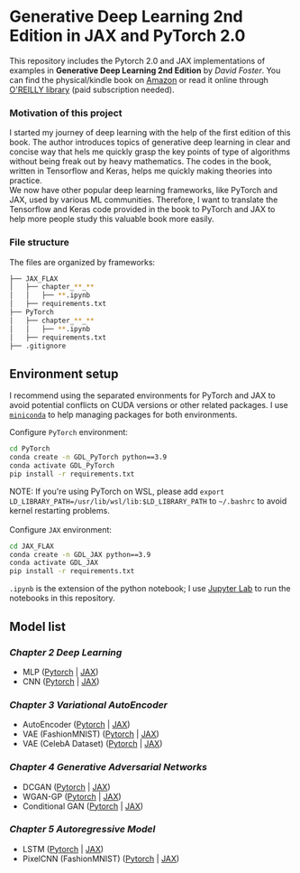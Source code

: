 # **Generative Deep Learning 2nd Edition in JAX and PyTorch 2.0**

This repository includes the Pytorch 2.0 and JAX implementations of examples in **Generative Deep Learning 2nd Edition** by *David Foster*. You can find the physical/kindle book on [Amazon](https://www.amazon.com/Generative-Deep-Learning-Teaching-Machines/dp/1098134184/ref=sr_1_1?keywords=generative+deep+learning%2C+2nd+edition&qid=1684898042&sprefix=generative%2Caps%2C96&sr=8-1&ufe=app_do%3Aamzn1.fos.006c50ae-5d4c-4777-9bc0-4513d670b6bc) or read it online through [O'REILLY library](https://learning.oreilly.com/home/) (paid subscription needed).

### **Motivation of this project**
I started my journey of deep learning with the help of the first edition of this book. The author introduces topics of generative deep learning in clear and concise way that hels me quickly grasp the key points of type of algorithms without being freak out by heavy mathematics. The codes in the book, written in Tensorflow and Keras, helps me quickly making theories into practice.<br>
We now have other popular deep learning frameworks, like PyTorch and JAX, used by various ML communities. Therefore, I want to translate the Tensorflow and Keras code provided in the book to PyTorch and JAX to help more people study this valuable book more easily.

### **File structure**
The files are organized by frameworks:
```bash
├── JAX_FLAX
│   ├── chapter_**_**
│   │   ├── **.ipynb
│   ├── requirements.txt
├── PyTorch
│   ├── chapter_**_**
│   │   ├── **.ipynb
│   ├── requirements.txt
├── .gitignore
```

## **Environment setup**
I recommend using the separated environments for PyTorch and JAX to avoid potential conflicts on CUDA versions or other related packages. I use [`miniconda`](https://docs.conda.io/en/latest/miniconda.html) to help managing packages for both environments.<br>

Configure `PyTorch` environment:
```bash
cd PyTorch
conda create -n GDL_PyTorch python==3.9
conda activate GDL_PyTorch
pip install -r requirements.txt
```
NOTE: If you're using PyTorch on WSL, please add `export LD_LIBRARY_PATH=/usr/lib/wsl/lib:$LD_LIBRARY_PATH` to `~/.bashrc` to avoid kernel restarting problems.<br>
<br> 
Configure `JAX` environment:
```bash
cd JAX_FLAX
conda create -n GDL_JAX python==3.9
conda activate GDL_JAX
pip install -r requirements.txt
```

`.ipynb` is the extension of the python notebook; I use [Jupyter Lab](https://jupyter.org/install) to run the notebooks in this repository.

## **Model list**
### *Chapter 2 Deep Learning*
- MLP ([Pytorch](https://github.com/terrence-ou/Generative-Deep-Learning-2nd-Edition-PyTorch-JAX/blob/main/PyTorch/chapter_02_deeplearning/01_MLP.ipynb) | [JAX](https://github.com/terrence-ou/Generative-Deep-Learning-2nd-Edition-PyTorch-JAX/blob/main/JAX_FLAX/chapter_02_deeplearning/01_MLP.ipynb)) 
- CNN ([Pytorch](https://github.com/terrence-ou/Generative-Deep-Learning-2nd-Edition-PyTorch-JAX/blob/main/PyTorch/chapter_02_deeplearning/02_CNN.ipynb) | [JAX](https://github.com/terrence-ou/Generative-Deep-Learning-2nd-Edition-PyTorch-JAX/blob/main/JAX_FLAX/chapter_02_deeplearning/02_CNN.ipynb))
### *Chapter 3 Variational AutoEncoder*
- AutoEncoder ([Pytorch](https://github.com/terrence-ou/Generative-Deep-Learning-2nd-Edition-PyTorch-JAX/blob/main/PyTorch/chapter_03_vae/01_autoencoder.ipynb) | [JAX](https://github.com/terrence-ou/Generative-Deep-Learning-2nd-Edition-PyTorch-JAX/blob/main/JAX_FLAX/chapter_03_vae/01_autoencoder.ipynb))
- VAE (FashionMNIST) ([Pytorch](https://github.com/terrence-ou/Generative-Deep-Learning-2nd-Edition-PyTorch-JAX/blob/main/PyTorch/chapter_03_vae/02_vae_fashion.ipynb) | [JAX](https://github.com/terrence-ou/Generative-Deep-Learning-2nd-Edition-PyTorch-JAX/blob/main/JAX_FLAX/chapter_03_vae/02_vae_fashion.ipynb))
- VAE (CelebA Dataset) ([Pytorch](https://github.com/terrence-ou/Generative-Deep-Learning-2nd-Edition-PyTorch-JAX/blob/main/PyTorch/chapter_03_vae/03_vae_face.ipynb) | [JAX](https://github.com/terrence-ou/Generative-Deep-Learning-2nd-Edition-PyTorch-JAX/blob/main/JAX_FLAX/chapter_03_vae/03_vae_faces.ipynb))
### *Chapter 4 Generative Adversarial Networks*
- DCGAN ([Pytorch](https://github.com/terrence-ou/Generative-Deep-Learning-2nd-Edition-PyTorch-JAX/blob/main/PyTorch/chapter_04_gan/01_dcgan.ipynb) | [JAX](https://github.com/terrence-ou/Generative-Deep-Learning-2nd-Edition-PyTorch-JAX/blob/main/JAX_FLAX/chapter_04_gan/01_dcgan.ipynb))
- WGAN-GP ([Pytorch](https://github.com/terrence-ou/Generative-Deep-Learning-2nd-Edition-PyTorch-JAX/blob/main/PyTorch/chapter_04_gan/02_wgan_gp.ipynb) | [JAX](https://github.com/terrence-ou/Generative-Deep-Learning-2nd-Edition-PyTorch-JAX/blob/main/JAX_FLAX/chapter_04_gan/02_wgan_gp.ipynb))
- Conditional GAN ([Pytorch](https://github.com/terrence-ou/Generative-Deep-Learning-2nd-Edition-PyTorch-JAX/blob/main/PyTorch/chapter_04_gan/03_cgan.ipynb) | [JAX](https://github.com/terrence-ou/Generative-Deep-Learning-2nd-Edition-PyTorch-JAX/blob/main/JAX_FLAX/chapter_04_gan/03_cgan.ipynb))
### *Chapter 5 Autoregressive Model*
- LSTM ([Pytorch](https://github.com/terrence-ou/Generative-Deep-Learning-2nd-Edition-PyTorch-JAX/blob/main/PyTorch/chapter_05_autoregressive/01_lstm.ipynb) | [JAX](https://github.com/terrence-ou/Generative-Deep-Learning-2nd-Edition-PyTorch-JAX/blob/main/JAX_FLAX/chapter_05_autoregressive/01_lstm.ipynb))
- PixelCNN (FashionMNIST) ([Pytorch](https://github.com/terrence-ou/Generative-Deep-Learning-2nd-Edition-PyTorch-JAX/blob/main/PyTorch/chapter_05_autoregressive/02_pixelcnn.ipynb) | [JAX](https://github.com/terrence-ou/Generative-Deep-Learning-2nd-Edition-PyTorch-JAX/blob/main/JAX_FLAX/chapter_05_autoregressive/02_pixelcnn.ipynb))
